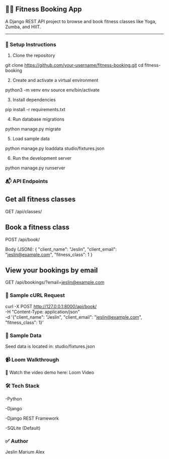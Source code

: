 ## 🧘‍♀️ Fitness Booking App

A Django REST API project to browse and book fitness classes like Yoga, Zumba, and HIIT.

---


### 🚀 Setup Instructions

1. Clone the repository

git clone https://github.com/your-username/fitness-booking.git
cd fitness-booking

2. Create and activate a virtual environment

python3 -m venv env
source env/bin/activate

3. Install dependencies

pip install -r requirements.txt

4. Run database migrations

python manage.py migrate

5. Load sample data

python manage.py loaddata studio/fixtures.json

6. Run the development server

python manage.py runserver



### 📬 API Endpoints

## Get all fitness classes

GET /api/classes/


## Book a fitness class

POST /api/book/

Body (JSON):
{
  "client_name": "Jeslin",
  "client_email": "jeslin@example.com",
  "fitness_class": 1
}


## View your bookings by email

GET /api/bookings/?email=jeslin@example.com

### 🧪 Sample cURL Request

curl -X POST http://127.0.0.1:8000/api/book/ \
  -H "Content-Type: application/json" \
  -d '{"client_name": "Jeslin", "client_email": "jeslin@example.com", "fitness_class": 1}'

### 📝 Sample Data

Seed data is located in:
studio/fixtures.json


### 📹 Loom Walkthrough 
🎥 Watch the video demo here: Loom Video


### 🛠 Tech Stack

-Python

-Django

-Django REST Framework

-SQLite (Default)


### ✅ Author

Jeslin Marium Alex








